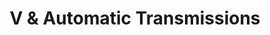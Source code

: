 ---
title: "V & Automatic Transmissions"
url: /wauconda/v-und-automatic-transmissions/
shop: Autowerkstatt
---